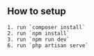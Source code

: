 ## How to setup
	1. run `composer install`
	2. run `npm install`
	3. run `npm run dev`
	6. run `php artisan serve`